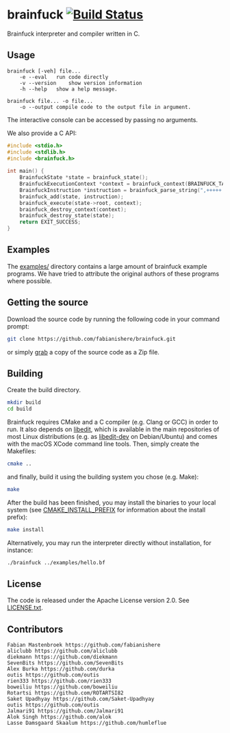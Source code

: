 # brainfuck [![Build Status](https://github.com/foxypiratecove37350/brainfuck/workflows/Build/badge.svg)](https://github.com/foxypiratecove37350/brainfuck/actions?query=workflow%3ABuild)
Brainfuck interpreter and compiler written in C.

## Usage
```
brainfuck [-veh] file...
	-e --eval	run code directly
	-v --version	show version information
    -h --help	show a help message.

brainfuck file... -o file...
	-o --output	compile code to the output file in argument.
```

The interactive console can be accessed by passing no arguments.    

We also provide a C API:

```c
#include <stdio.h>
#include <stdlib.h>
#include <brainfuck.h>
    
int main() {
	BrainfuckState *state = brainfuck_state();
	BrainfuckExecutionContext *context = brainfuck_context(BRAINFUCK_TAPE_SIZE);
	BrainfuckInstruction *instruction = brainfuck_parse_string(",+++++.");
 	brainfuck_add(state, instruction);
 	brainfuck_execute(state->root, context);
	brainfuck_destroy_context(context);
 	brainfuck_destroy_state(state);
	return EXIT_SUCCESS;
}
```

## Examples
The [examples/](/examples) directory contains a large amount of 
brainfuck example programs. We have tried to attribute the original
authors of these programs where possible.

## Getting the source
Download the source code by running the following code in your command prompt:
```sh
git clone https://github.com/fabianishere/brainfuck.git
```
or simply [grab](https://github.com/fabianishere/brainfuck/archive/master.zip) a copy of the source code as a Zip file.

## Building
Create the build directory.
```sh
mkdir build
cd build
```
Brainfuck requires CMake and a C compiler (e.g. Clang or GCC) in order to run. It also depends on [libedit](http://thrysoee.dk/editline/), which is available in the main repositories of most Linux distributions (e.g. as [libedit-dev](https://packages.debian.org/stretch/libedit-dev) on Debian/Ubuntu) and comes with the macOS XCode command line tools. 
Then, simply create the Makefiles:
```sh
cmake ..
```
and finally, build it using the building system you chose (e.g. Make):
```sh
make
```

After the build has been finished, you may install the binaries to your local system (see [CMAKE\_INSTALL\_PREFIX](https://cmake.org/cmake/help/v3.0/variable/CMAKE_INSTALL_PREFIX.html) for information about the install prefix):
```sh
make install
```
Alternatively, you may run the interpreter directly without installation, for instance:
```sh
./brainfuck ../examples/hello.bf
```

## License
The code is released under the Apache License version 2.0. See [LICENSE.txt](/LICENSE.txt).

## Contributors
```
Fabian Mastenbroek https://github.com/fabianishere
aliclubb https://github.com/aliclubb
diekmann https://github.com/diekmann
SevenBits https://github.com/SevenBits
Alex Burka https://github.com/durka
outis https://github.com/outis
rien333 https://github.com/rien333
boweiliu https://github.com/boweiliu
Rotartsi https://github.com/ROTARTSI82
Saket Upadhyay https://github.com/Saket-Upadhyay
outis https://github.com/outis
Jalmari91 https://github.com/Jalmari91
Alok Singh https://github.com/alok
Lasse Damsgaard Skaalum https://github.com/humleflue
```
